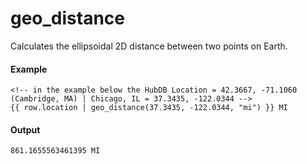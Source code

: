 # geo_distance
Calculates the ellipsoidal 2D distance between two points on Earth.

#### Example
```jinja2
<!-- in the example below the HubDB Location = 42.3667, -71.1060 (Cambridge, MA) | Chicago, IL = 37.3435, -122.0344 -->
{{ row.location | geo_distance(37.3435, -122.0344, "mi") }} MI
```

#### Output
```jinja2
861.1655563461395 MI
```

